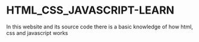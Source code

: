 # HTML_CSS_JAVASCRIPT-LEARN
In this website and its source code there is a basic knowledge of how html, css and javascript works
